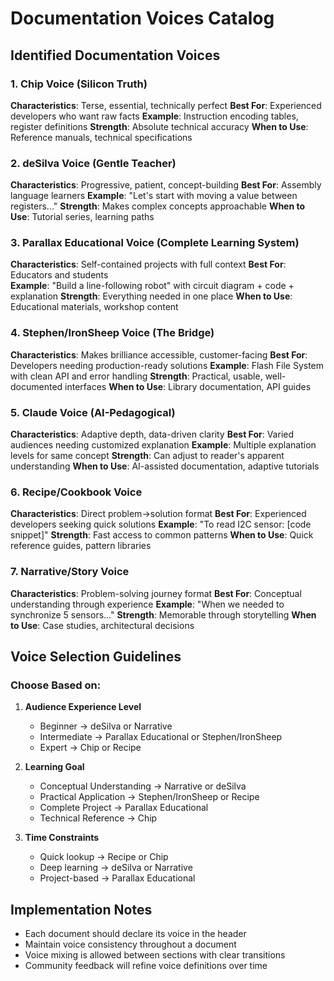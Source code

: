 # Documentation Voices Catalog

## Identified Documentation Voices

### 1. Chip Voice (Silicon Truth)
**Characteristics**: Terse, essential, technically perfect
**Best For**: Experienced developers who want raw facts
**Example**: Instruction encoding tables, register definitions
**Strength**: Absolute technical accuracy
**When to Use**: Reference manuals, technical specifications

### 2. deSilva Voice (Gentle Teacher)  
**Characteristics**: Progressive, patient, concept-building
**Best For**: Assembly language learners
**Example**: "Let's start with moving a value between registers..."
**Strength**: Makes complex concepts approachable
**When to Use**: Tutorial series, learning paths

### 3. Parallax Educational Voice (Complete Learning System)
**Characteristics**: Self-contained projects with full context
**Best For**: Educators and students  
**Example**: "Build a line-following robot" with circuit diagram + code + explanation
**Strength**: Everything needed in one place
**When to Use**: Educational materials, workshop content

### 4. Stephen/IronSheep Voice (The Bridge)
**Characteristics**: Makes brilliance accessible, customer-facing
**Best For**: Developers needing production-ready solutions
**Example**: Flash File System with clean API and error handling
**Strength**: Practical, usable, well-documented interfaces
**When to Use**: Library documentation, API guides

### 5. Claude Voice (AI-Pedagogical)
**Characteristics**: Adaptive depth, data-driven clarity
**Best For**: Varied audiences needing customized explanation
**Example**: Multiple explanation levels for same concept
**Strength**: Can adjust to reader's apparent understanding
**When to Use**: AI-assisted documentation, adaptive tutorials

### 6. Recipe/Cookbook Voice
**Characteristics**: Direct problem→solution format
**Best For**: Experienced developers seeking quick solutions
**Example**: "To read I2C sensor: [code snippet]"
**Strength**: Fast access to common patterns
**When to Use**: Quick reference guides, pattern libraries

### 7. Narrative/Story Voice
**Characteristics**: Problem-solving journey format
**Best For**: Conceptual understanding through experience
**Example**: "When we needed to synchronize 5 sensors..."
**Strength**: Memorable through storytelling
**When to Use**: Case studies, architectural decisions

## Voice Selection Guidelines

### Choose Based on:
1. **Audience Experience Level**
   - Beginner → deSilva or Narrative
   - Intermediate → Parallax Educational or Stephen/IronSheep
   - Expert → Chip or Recipe

2. **Learning Goal**
   - Conceptual Understanding → Narrative or deSilva
   - Practical Application → Stephen/IronSheep or Recipe
   - Complete Project → Parallax Educational
   - Technical Reference → Chip

3. **Time Constraints**
   - Quick lookup → Recipe or Chip
   - Deep learning → deSilva or Narrative
   - Project-based → Parallax Educational

## Implementation Notes
- Each document should declare its voice in the header
- Maintain voice consistency throughout a document
- Voice mixing is allowed between sections with clear transitions
- Community feedback will refine voice definitions over time